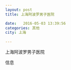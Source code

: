 ```yaml
--- 
layout: post 
title: 上海阿波罗男子医院

date:   2016-05-03 13:39:56 
categories: 其他  
city: 上海
  
--- 
```

   
上海阿波罗男子医院

信息

